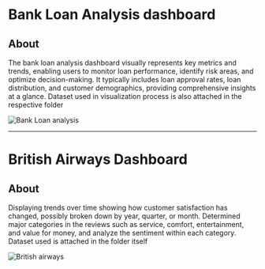 # Bank Loan Analysis dashboard

## About

The bank loan analysis dashboard visually represents key metrics and trends, enabling users to monitor loan performance, identify risk areas, and optimize decision-making. It typically includes loan approval rates, loan distribution, and customer demographics, providing comprehensive insights at a glance.
Dataset used in visualization process is also attached in the respective folder

![Bank Loan analysis](https://github.com/Mansivm9/Tableau/assets/173191893/ef22a44e-adab-4f0c-be4a-e660e2a146be)

---------------------------------------------------------------------------------------------------------------------------------------------------------------------------

# British Airways Dashboard

## About

Displaying trends over time showing how customer satisfaction has changed, possibly broken down by year, quarter, or month.
Determined major categories in the reviews such as service, comfort, entertainment, and value for money, and analyze the sentiment within each category.
Dataset used is attached in the folder itself

![British airways](https://github.com/Mansivm9/Tableau/assets/173191893/b2e9e591-9d2c-46f2-80bd-4097b971858b)
